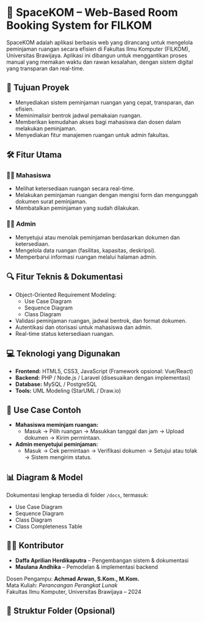 # 🏫 SpaceKOM – Web-Based Room Booking System for FILKOM

SpaceKOM adalah aplikasi berbasis web yang dirancang untuk mengelola peminjaman ruangan secara efisien di Fakultas Ilmu Komputer (FILKOM), Universitas Brawijaya. Aplikasi ini dibangun untuk menggantikan proses manual yang memakan waktu dan rawan kesalahan, dengan sistem digital yang transparan dan real-time.

## 🚀 Tujuan Proyek

- Menyediakan sistem peminjaman ruangan yang cepat, transparan, dan efisien.
- Meminimalisir bentrok jadwal pemakaian ruangan.
- Memberikan kemudahan akses bagi mahasiswa dan dosen dalam melakukan peminjaman.
- Menyediakan fitur manajemen ruangan untuk admin fakultas.

## 🛠️ Fitur Utama

### 👨‍🎓 Mahasiswa
- Melihat ketersediaan ruangan secara real-time.
- Melakukan peminjaman ruangan dengan mengisi form dan mengunggah dokumen surat peminjaman.
- Membatalkan peminjaman yang sudah dilakukan.

### 🧑‍💼 Admin
- Menyetujui atau menolak peminjaman berdasarkan dokumen dan ketersediaan.
- Mengelola data ruangan (fasilitas, kapasitas, deskripsi).
- Memperbarui informasi ruangan melalui halaman admin.

## 🔍 Fitur Teknis & Dokumentasi
- Object-Oriented Requirement Modeling:
  - Use Case Diagram
  - Sequence Diagram
  - Class Diagram
- Validasi peminjaman ruangan, jadwal bentrok, dan format dokumen.
- Autentikasi dan otorisasi untuk mahasiswa dan admin.
- Real-time status ketersediaan ruangan.

## 💻 Teknologi yang Digunakan

- **Frontend:** HTML5, CSS3, JavaScript (Framework opsional: Vue/React)
- **Backend:** PHP / Node.js / Laravel (disesuaikan dengan implementasi)
- **Database:** MySQL / PostgreSQL
- **Tools:** UML Modeling (StarUML / Draw.io)

## 📖 Use Case Contoh

- **Mahasiswa meminjam ruangan:**
  - Masuk → Pilih ruangan → Masukkan tanggal dan jam → Upload dokumen → Kirim permintaan.
- **Admin menyetujui peminjaman:**
  - Masuk → Cek permintaan → Verifikasi dokumen → Setujui atau tolak → Sistem mengirim status.

## 📊 Diagram & Model

Dokumentasi lengkap tersedia di folder `/docs`, termasuk:
- Use Case Diagram
- Sequence Diagram
- Class Diagram
- Class Completeness Table

## 👨‍💻 Kontributor

- **Daffa Aprilian Herdikaputra** – Pengembangan sistem & dokumentasi
- **Maulana Andhika** – Pemodelan & implementasi backend

Dosen Pengampu: **Achmad Arwan, S.Kom., M.Kom.**  
Mata Kuliah: *Perancangan Perangkat Lunak*  
Fakultas Ilmu Komputer, Universitas Brawijaya – 2024

## 📂 Struktur Folder (Opsional)

